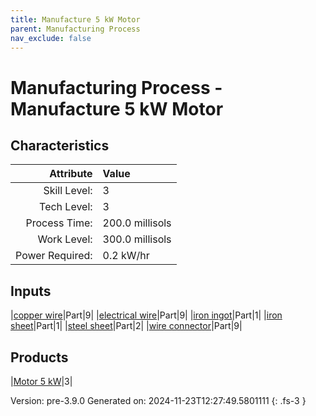 ```yaml
---
title: Manufacture 5 kW Motor
parent: Manufacturing Process
nav_exclude: false
---
```

# Manufacturing Process - Manufacture 5 kW Motor


## Characteristics

| Attribute      | Value |
|--------:|:------|
|Skill Level:|3|
|Tech Level:|3|
|Process Time:|200.0 millisols|
|Work Level:|300.0 millisols|
|Power Required:|0.2 kW/hr|

## Inputs

|[copper wire](../part/copper-wire.html)|Part|9|
|[electrical wire](../part/electrical-wire.html)|Part|9|
|[iron ingot](../part/iron-ingot.html)|Part|1|
|[iron sheet](../part/iron-sheet.html)|Part|1|
|[steel sheet](../part/steel-sheet.html)|Part|2|
|[wire connector](../part/wire-connector.html)|Part|9|

## Products

|[Motor 5 kW](../part/motor-5-kw.html)|3|


Version: pre-3.9.0 Generated on: 2024-11-23T12:27:49.5801111
{: .fs-3 }

